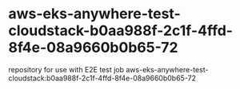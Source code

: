 # aws-eks-anywhere-test-cloudstack-b0aa988f-2c1f-4ffd-8f4e-08a9660b0b65-72
repository for use with E2E test job aws-eks-anywhere-test-cloudstack:b0aa988f-2c1f-4ffd-8f4e-08a9660b0b65-72

